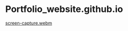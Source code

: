 # Portfolio_website.github.io

[screen-capture.webm](https://github.com/prince7703/Portfolio_website.github.io/assets/97835858/18d89617-5a11-4974-9261-d059f43729ce)
